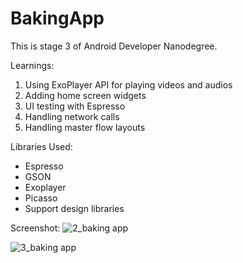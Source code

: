 # BakingApp

This is stage 3 of Android Developer Nanodegree. 

Learnings:

1. Using ExoPlayer API for playing videos and audios
2. Adding home screen widgets
3. UI testing with Espresso
4. Handling network calls 
5. Handling master flow layouts

Libraries Used:
* Espresso
* GSON
* Exoplayer
* Picasso
* Support design libraries

Screenshot:
![2_baking app](https://user-images.githubusercontent.com/33603567/47095803-984c3c00-d236-11e8-948e-3ca2a8b3234d.jpg)

![3_baking app](https://user-images.githubusercontent.com/33603567/47096066-1ad4fb80-d237-11e8-8380-7e519d54e239.jpg)
